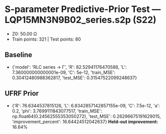 # S-parameter Predictive-Prior Test — LQP15MN3N9B02_series.s2p (S22)
- Z0: 50.00 Ω
- Train points: 321  |  Test points: 80

## Baseline
- {'model': 'RLC series -> Γ', 'R': 82.52941176470588, 'L': 7.360000000000001e-09, 'C': 5e-12, 'train_MSE': 0.30412480988362817, 'test_MSE': 0.31547522099248637}

## UFRF Prior
- {'R': 76.6344537815126, 'L': 6.8342857142857155e-09, 'C': 7.5e-12, 'a': 0.2, 'phi': 3.7699111843077517, 'train_MSE': np.float64(0.24562555353050272), 'test_MSE': 0.26296675191629015, 'improvement_percent': 16.64424512042637}
**Held-out improvement:** 16.64%